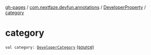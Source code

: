 [gh-pages](../../index.md) / [com.nextfaze.devfun.annotations](../index.md) / [DeveloperProperty](index.md) / [category](./category.md)

# category

`val category: `[`DeveloperCategory`](../-developer-category/index.md) [(source)](https://github.com/NextFaze/dev-fun/tree/master/devfun-annotations/src/main/java/com/nextfaze/devfun/annotations/Properties.kt#L34)